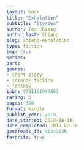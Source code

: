 ```yaml
---
layout: book
title: "Exhalation"
subtitle: "Stories"
author: Ted Chiang
author_last: Chiang
slug: chiang-exhalation
type: fiction
img: true
series: 
part: 
genres:
- short story
- science fiction
- fantasy
isbn: 9781101947883
rating: 5
pages: 350
format: kindle
publish_year: 2019
date_started: 2019-08-16
date_completed: 2019-09-18
goodreads_id: 46347136
favorite: true
---
```

